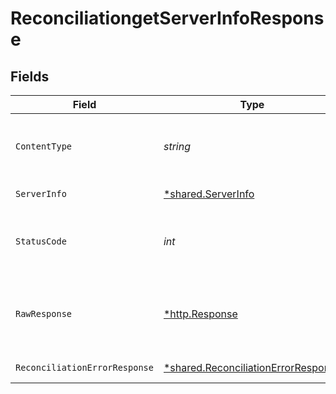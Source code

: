 # ReconciliationgetServerInfoResponse


## Fields

| Field                                                                                     | Type                                                                                      | Required                                                                                  | Description                                                                               |
| ----------------------------------------------------------------------------------------- | ----------------------------------------------------------------------------------------- | ----------------------------------------------------------------------------------------- | ----------------------------------------------------------------------------------------- |
| `ContentType`                                                                             | *string*                                                                                  | :heavy_check_mark:                                                                        | HTTP response content type for this operation                                             |
| `ServerInfo`                                                                              | [*shared.ServerInfo](../../models/shared/serverinfo.md)                                   | :heavy_minus_sign:                                                                        | Server information                                                                        |
| `StatusCode`                                                                              | *int*                                                                                     | :heavy_check_mark:                                                                        | HTTP response status code for this operation                                              |
| `RawResponse`                                                                             | [*http.Response](https://pkg.go.dev/net/http#Response)                                    | :heavy_minus_sign:                                                                        | Raw HTTP response; suitable for custom response parsing                                   |
| `ReconciliationErrorResponse`                                                             | [*shared.ReconciliationErrorResponse](../../models/shared/reconciliationerrorresponse.md) | :heavy_minus_sign:                                                                        | Error response                                                                            |